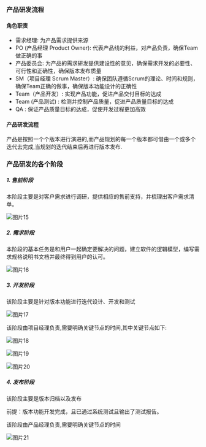 ### 产品研发流程

#### 角色职责
- 需求经理: 为产品需求提供来源
- PO (产品经理 Product Owner): 代表产品线的利益，对产品负责，确保Team做正确的事
- 产品委员会: 为产品的需求研发提供建设性的意见，确保需求开发的必要性、可行性和正确性，确保版本发布质量
- SM（项目经理 Scrum Master）: 确保团队遵循Scrum的理论、时间和规则，确保Team正确的做事，确保版本功能设计的正确性
- Team（产品开发）: 实现产品功能，促进产品交付目标的达成
- Team (产品测试) : 检测并控制产品质量，促进产品质量目标的达成
- QA : 保证产品质量目标的达成，促使开发过程更加高效

#### 产品研发流程
 产品是按照一个个版本进行演进的,而产品规划的每一个版本都可借由一个或多个迭代去完成,当规划的迭代结束后再进行版本发布.

 ### 产品研发的各个阶段
 ##### 1. 售前阶段
 本阶段主要是对客户需求进行调研，提供相应的售前支持，并梳理出客户需求清单。

 ![图片15](https://i.loli.net/2018/05/16/5afc0096a7185.png)


##### 2. 需求阶段
本阶段的基本任务是和用户一起确定要解决的问题，建立软件的逻辑模型，编写需求规格说明书文档并最终得到用户的认可。

![图片16](https://i.loli.net/2018/05/16/5afc0130559ed.png)

##### 3. 开发阶段
该阶段主要是针对版本功能进行迭代设计、开发和测试

![图片17](https://i.loli.net/2018/05/16/5afc018c7603b.png)

该阶段由项目经理负责,需要明确关键节点的时间,其中关键节点如下:

![图片18](https://i.loli.net/2018/05/16/5afc03ba1af69.png)

![图片19](https://i.loli.net/2018/05/16/5afc03db5143c.png)

![图片20](https://i.loli.net/2018/05/16/5afc03e7362e2.png)

##### 4. 发布阶段

该阶段主要是版本归档以及发布

前提：版本功能开发完成，且已通过系统测试且输出了测试报告。

该阶段由产品经理负责,需要明确关键节点的时间

![图片21](https://i.loli.net/2018/05/16/5afc056d52064.png)
